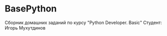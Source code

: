 # BasePython
Сборник домашних заданий по курсу "Python Developer. Basic"
Студент: Игорь Мухутдинов

